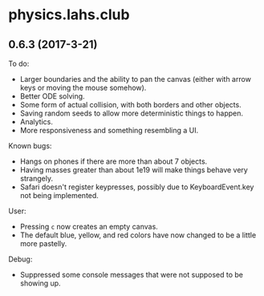 # physics.lahs.club
## 0.6.3 (2017-3-21)

To do:
* Larger boundaries and the ability to pan the canvas (either with arrow keys or moving the mouse somehow).
* Better ODE solving.
* Some form of actual collision, with both borders and other objects.
* Saving random seeds to allow more deterministic things to happen.
* Analytics.
* More responsiveness and something resembling a UI.

Known bugs:
* Hangs on phones if there are more than about 7 objects.
* Having masses greater than about 1e19 will make things behave very strangely.
* Safari doesn't register keypresses, possibly due to KeyboardEvent.key not being implemented.

User:
* Pressing `c` now creates an empty canvas.
* The default blue, yellow, and red colors have now changed to be a little more pastelly.

Debug:
* Suppressed some console messages that were not supposed to be showing up.